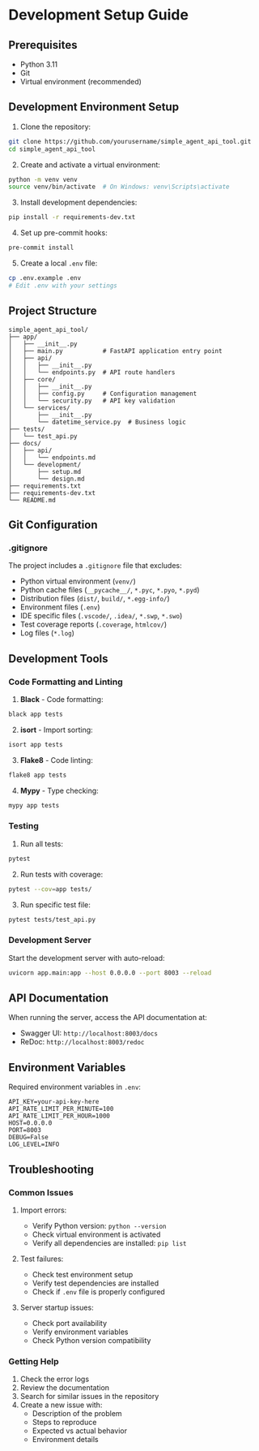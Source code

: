 # Development Setup Guide

## Prerequisites

- Python 3.11
- Git
- Virtual environment (recommended)

## Development Environment Setup

1. Clone the repository:
```bash
git clone https://github.com/yourusername/simple_agent_api_tool.git
cd simple_agent_api_tool
```

2. Create and activate a virtual environment:
```bash
python -m venv venv
source venv/bin/activate  # On Windows: venv\Scripts\activate
```

3. Install development dependencies:
```bash
pip install -r requirements-dev.txt
```

4. Set up pre-commit hooks:
```bash
pre-commit install
```

5. Create a local `.env` file:
```bash
cp .env.example .env
# Edit .env with your settings
```

## Project Structure

```
simple_agent_api_tool/
├── app/
│   ├── __init__.py
│   ├── main.py           # FastAPI application entry point
│   ├── api/
│   │   ├── __init__.py
│   │   └── endpoints.py  # API route handlers
│   ├── core/
│   │   ├── __init__.py
│   │   ├── config.py     # Configuration management
│   │   └── security.py   # API key validation
│   └── services/
│       ├── __init__.py
│       └── datetime_service.py  # Business logic
├── tests/
│   └── test_api.py
├── docs/
│   ├── api/
│   │   └── endpoints.md
│   └── development/
│       ├── setup.md
│       └── design.md
├── requirements.txt
├── requirements-dev.txt
└── README.md
```

## Git Configuration

### .gitignore

The project includes a `.gitignore` file that excludes:
- Python virtual environment (`venv/`)
- Python cache files (`__pycache__/`, `*.pyc`, `*.pyo`, `*.pyd`)
- Distribution files (`dist/`, `build/`, `*.egg-info/`)
- Environment files (`.env`)
- IDE specific files (`.vscode/`, `.idea/`, `*.swp`, `*.swo`)
- Test coverage reports (`.coverage`, `htmlcov/`)
- Log files (`*.log`)

## Development Tools

### Code Formatting and Linting

1. **Black** - Code formatting:
```bash
black app tests
```

2. **isort** - Import sorting:
```bash
isort app tests
```

3. **Flake8** - Code linting:
```bash
flake8 app tests
```

4. **Mypy** - Type checking:
```bash
mypy app tests
```

### Testing

1. Run all tests:
```bash
pytest
```

2. Run tests with coverage:
```bash
pytest --cov=app tests/
```

3. Run specific test file:
```bash
pytest tests/test_api.py
```

### Development Server

Start the development server with auto-reload:
```bash
uvicorn app.main:app --host 0.0.0.0 --port 8003 --reload
```

## API Documentation

When running the server, access the API documentation at:
- Swagger UI: `http://localhost:8003/docs`
- ReDoc: `http://localhost:8003/redoc`

## Environment Variables

Required environment variables in `.env`:
```
API_KEY=your-api-key-here
API_RATE_LIMIT_PER_MINUTE=100
API_RATE_LIMIT_PER_HOUR=1000
HOST=0.0.0.0
PORT=8003
DEBUG=False
LOG_LEVEL=INFO
```

## Troubleshooting

### Common Issues

1. Import errors:
   - Verify Python version: `python --version`
   - Check virtual environment is activated
   - Verify all dependencies are installed: `pip list`

2. Test failures:
   - Check test environment setup
   - Verify test dependencies are installed
   - Check if `.env` file is properly configured

3. Server startup issues:
   - Check port availability
   - Verify environment variables
   - Check Python version compatibility

### Getting Help

1. Check the error logs
2. Review the documentation
3. Search for similar issues in the repository
4. Create a new issue with:
   - Description of the problem
   - Steps to reproduce
   - Expected vs actual behavior
   - Environment details 